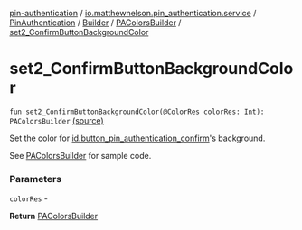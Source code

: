 [pin-authentication](../../../../index.md) / [io.matthewnelson.pin_authentication.service](../../../index.md) / [PinAuthentication](../../index.md) / [Builder](../index.md) / [PAColorsBuilder](index.md) / [set2_ConfirmButtonBackgroundColor](./set2_-confirm-button-background-color.md)

# set2_ConfirmButtonBackgroundColor

`fun set2_ConfirmButtonBackgroundColor(@ColorRes colorRes: `[`Int`](https://kotlinlang.org/api/latest/jvm/stdlib/kotlin/-int/index.html)`): PAColorsBuilder` [(source)](https://github.com/05nelsonm/pin-authentication/blob/master/pin-authentication/src/main/java/io/matthewnelson/pin_authentication/service/PinAuthentication.kt#L325)

Set the color for [id.button_pin_authentication_confirm](#)'s background.

See [PAColorsBuilder](index.md) for sample code.

### Parameters

`colorRes` -

**Return**
[PAColorsBuilder](index.md)

